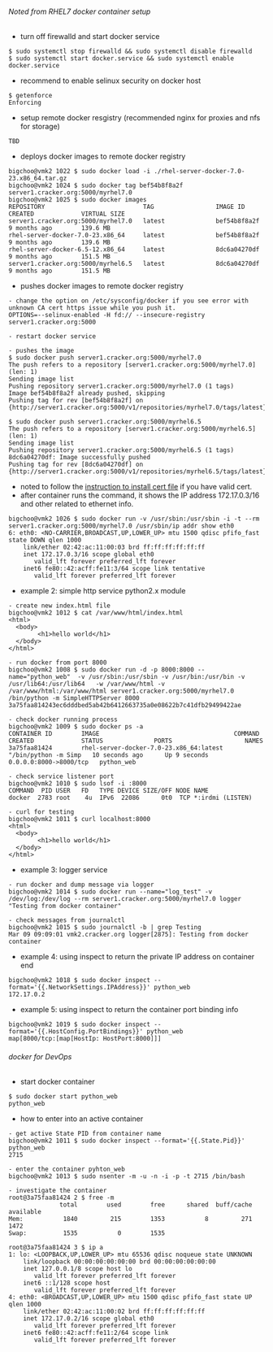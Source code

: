 ###### Noted from RHEL7 docker container setup
* turn off firewalld and start docker service
```
$ sudo systemctl stop firewalld && sudo systemctl disable firewalld
$ sudo systemctl start docker.service && sudo systemctl enable docker.service
```
* recommend to enable selinux security on docker host
```
$ getenforce
Enforcing
```
* setup remote docker resgistry (recommended nginx for proxies and nfs for storage)
```
TBD
```
* deploys docker images to remote docker registry
```
bigchoo@vmk2 1022 $ sudo docker load -i ./rhel-server-docker-7.0-23.x86_64.tar.gz
bigchoo@vmk2 1024 $ sudo docker tag bef54b8f8a2f server1.cracker.org:5000/myrhel7.0
bigchoo@vmk2 1025 $ sudo docker images
REPOSITORY                           TAG                 IMAGE ID            CREATED             VIRTUAL SIZE
server1.cracker.org:5000/myrhel7.0   latest              bef54b8f8a2f        9 months ago        139.6 MB
rhel-server-docker-7.0-23.x86_64     latest              bef54b8f8a2f        9 months ago        139.6 MB
rhel-server-docker-6.5-12.x86_64     latest              8dc6a04270df        9 months ago        151.5 MB
server1.cracker.org:5000/myrhel6.5   latest              8dc6a04270df        9 months ago        151.5 MB
```
* pushes docker images to remote docker registry
```
- change the option on /etc/sysconfig/docker if you see error with unknown CA cert https issue while you push it.
OPTIONS=--selinux-enabled -H fd:// --insecure-registry server1.cracker.org:5000

- restart docker service

- pushes the image
$ sudo docker push server1.cracker.org:5000/myrhel7.0
The push refers to a repository [server1.cracker.org:5000/myrhel7.0] (len: 1)
Sending image list
Pushing repository server1.cracker.org:5000/myrhel7.0 (1 tags)
Image bef54b8f8a2f already pushed, skipping
Pushing tag for rev [bef54b8f8a2f] on {http://server1.cracker.org:5000/v1/repositories/myrhel7.0/tags/latest}

$ sudo docker push server1.cracker.org:5000/myrhel6.5
The push refers to a repository [server1.cracker.org:5000/myrhel6.5] (len: 1)
Sending image list
Pushing repository server1.cracker.org:5000/myrhel6.5 (1 tags)
8dc6a04270df: Image successfully pushed
Pushing tag for rev [8dc6a04270df] on {http://server1.cracker.org:5000/v1/repositories/myrhel6.5/tags/latest}
```
* noted to follow the [instruction to install cert file](https://github.com/docker/docker/issues/9118) if you have valid cert.
* after container runs the command, it shows the IP address 172.17.0.3/16 and other related to ethernet info.
```
bigchoo@vmk2 1026 $ sudo docker run -v /usr/sbin:/usr/sbin -i -t --rm server1.cracker.org:5000/myrhel7.0 /usr/sbin/ip addr show eth0
6: eth0: <NO-CARRIER,BROADCAST,UP,LOWER_UP> mtu 1500 qdisc pfifo_fast state DOWN qlen 1000
    link/ether 02:42:ac:11:00:03 brd ff:ff:ff:ff:ff:ff
    inet 172.17.0.3/16 scope global eth0
       valid_lft forever preferred_lft forever
    inet6 fe80::42:acff:fe11:3/64 scope link tentative
       valid_lft forever preferred_lft forever
```
* example 2: simple http service python2.x module
```
- create new index.html file
bigchoo@vmk2 1012 $ cat /var/www/html/index.html
<html>
  <body>
        <h1>hello world</h1>
  </body>
</html>

- run docker from port 8000
bigchoo@vmk2 1008 $ sudo docker run -d -p 8000:8000 --name="python_web"  -v /usr/sbin:/usr/sbin -v /usr/bin:/usr/bin -v /usr/lib64:/usr/lib64   -w /var/www/html -v /var/www/html:/var/www/html server1.cracker.org:5000/myrhel7.0  /bin/python -m SimpleHTTPServer 8000
3a75faa814243ec6dddbed5ab42b6412663735a0e08622b7c41dfb29499422ae

- check docker running process
bigchoo@vmk2 1009 $ sudo docker ps -a
CONTAINER ID        IMAGE                                     COMMAND                CREATED             STATUS              PORTS                    NAMES
3a75faa81424        rhel-server-docker-7.0-23.x86_64:latest   "/bin/python -m Simp   10 seconds ago      Up 9 seconds        0.0.0.0:8000->8000/tcp   python_web

- check service listener port
bigchoo@vmk2 1010 $ sudo lsof -i :8000
COMMAND  PID USER   FD   TYPE DEVICE SIZE/OFF NODE NAME
docker  2783 root    4u  IPv6  22086      0t0  TCP *:irdmi (LISTEN)

- curl for testing
bigchoo@vmk2 1011 $ curl localhost:8000
<html>
  <body>
        <h1>hello world</h1>
  </body>
</html>

```
* example 3: logger service
```
- run docker and dump message via logger 
bigchoo@vmk2 1014 $ sudo docker run --name="log_test" -v /dev/log:/dev/log --rm server1.cracker.org:5000/myrhel7.0 logger "Testing from docker container"

- check messages from journalctl
bigchoo@vmk2 1015 $ sudo journalctl -b | grep Testing
Mar 09 09:09:01 vmk2.cracker.org logger[2875]: Testing from docker container
```
* example 4: using inspect to return the private IP address on container end
```
bigchoo@vmk2 1018 $ sudo docker inspect --format='{{.NetworkSettings.IPAddress}}' python_web
172.17.0.2
```
* example 5: using inspect to return the container port binding info
```
bigchoo@vmk2 1019 $ sudo docker inspect --format='{{.HostConfig.PortBindings}}' python_web
map[8000/tcp:[map[HostIp: HostPort:8000]]]
```
###### docker for DevOps
* start docker container
```
$ sudo docker start python_web
python_web
```
* how to enter into an active container
```
- get active State PID from container name 
bigchoo@vmk2 1011 $ sudo docker inspect --format='{{.State.Pid}}' python_web
2715

- enter the container pyhton_web
bigchoo@vmk2 1013 $ sudo nsenter -m -u -n -i -p -t 2715 /bin/bash

- investigate the container
root@3a75faa81424 2 $ free -m
              total        used        free      shared  buff/cache   available
Mem:           1840         215        1353           8         271        1472
Swap:          1535           0        1535

root@3a75faa81424 3 $ ip a
1: lo: <LOOPBACK,UP,LOWER_UP> mtu 65536 qdisc noqueue state UNKNOWN
    link/loopback 00:00:00:00:00:00 brd 00:00:00:00:00:00
    inet 127.0.0.1/8 scope host lo
       valid_lft forever preferred_lft forever
    inet6 ::1/128 scope host
       valid_lft forever preferred_lft forever
4: eth0: <BROADCAST,UP,LOWER_UP> mtu 1500 qdisc pfifo_fast state UP qlen 1000
    link/ether 02:42:ac:11:00:02 brd ff:ff:ff:ff:ff:ff
    inet 172.17.0.2/16 scope global eth0
       valid_lft forever preferred_lft forever
    inet6 fe80::42:acff:fe11:2/64 scope link
       valid_lft forever preferred_lft forever
```
